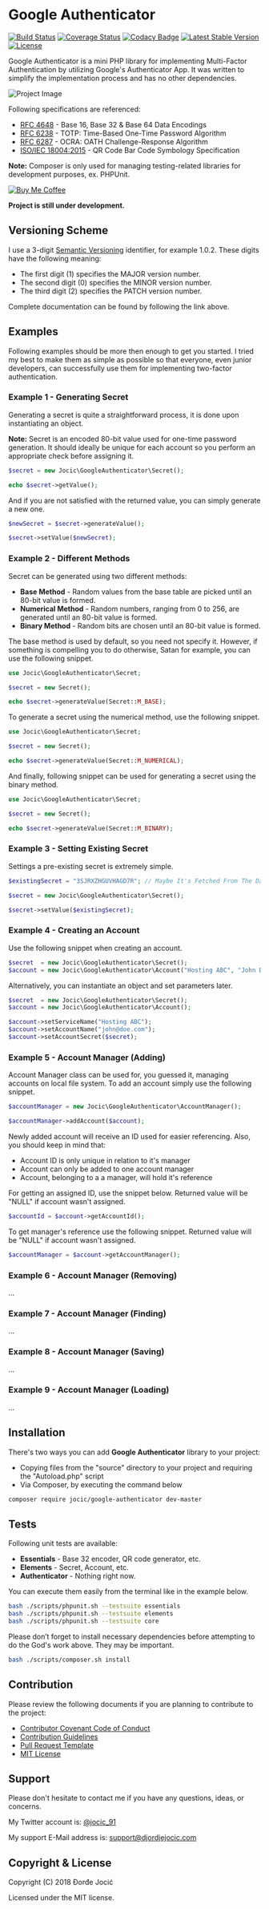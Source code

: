 # Google Authenticator

[![Build Status](https://travis-ci.org/jocic/PHP.GoogleAuthenticator.svg?branch=master)](https://travis-ci.org/jocic/PHP.GoogleAuthenticator) [![Coverage Status](https://coveralls.io/repos/github/jocic/PHP.GoogleAuthenticator/badge.svg?branch=master)](https://coveralls.io/github/jocic/PHP.GoogleAuthenticator?branch=master) [![Codacy Badge](https://api.codacy.com/project/badge/Grade/c7c18b4866a54e79b185978e5a180f06)](https://www.codacy.com/app/jocic/PHP.GoogleAuthenticator?utm_source=github.com&amp;utm_medium=referral&amp;utm_content=jocic/PHP.GoogleAuthenticator&amp;utm_campaign=Badge_Grade) [![Latest Stable Version](https://poser.pugx.org/jocic/google-authenticator/v/stable)](https://packagist.org/packages/jocic/google-authenticator) [![License](https://poser.pugx.org/jocic/google-authenticator/license)](https://packagist.org/packages/jocic/google-authenticator)

Google Authenticator is a mini PHP library for implementing Multi-Factor Authentication by utilizing Google's Authenticator App. It was written to simplify the implementation process and has no other dependencies.

![Project Image](images/project-image-small.png)

Following specifications are referenced:

*   [RFC 4648](documentation/rfc4648.txt) - Base 16, Base 32 & Base 64 Data Encodings
*   [RFC 6238](documentation/rfc6238.txt) - TOTP: Time-Based One-Time Password Algorithm
*   [RFC 6287](documentation/rfc6287.txt) - OCRA: OATH Challenge-Response Algorithm
*   [ISO/IEC 18004:2015](https://www.iso.org/standard/62021.html) - QR Code Bar Code Symbology Specification

**Note:** Composer is only used for managing testing-related libraries for development purposes, ex. PHPUnit.

[![Buy Me Coffee](images/buy-me-coffee.png)](https://www.paypal.me/DjordjeJocic)

**Project is still under development.**

## Versioning Scheme

I use a 3-digit [Semantic Versioning](https://semver.org/spec/v2.0.0.html) identifier, for example 1.0.2. These digits have the following meaning:

*   The first digit (1) specifies the MAJOR version number.
*   The second digit (0) specifies the MINOR version number.
*   The third digit (2) specifies the PATCH version number.

Complete documentation can be found by following the link above.

## Examples

Following examples should be more then enough to get you started. I tried my best to make them as simple as possible so that everyone, even junior developers, can successfully use them for implementing two-factor authentication.

### Example 1 - Generating Secret

Generating a secret is quite a straightforward process, it is done upon instantiating an object.

**Note:** Secret is an encoded 80-bit value used for one-time password generation. It should ideally be unique for each account so you perform an appropriate check before assigning it.

```php
$secret = new Jocic\GoogleAuthenticator\Secret();

echo $secret->getValue();
```

And if you are not satisfied with the returned value, you can simply generate a new one.

```php
$newSecret = $secret->generateValue();

$secret->setValue($newSecret);
```

### Example 2 - Different Methods

Secret can be generated using two different methods:

*   **Base Method** - Random values from the base table are picked until an 80-bit value is formed.
*   **Numerical Method** - Random numbers, ranging from 0 to 256, are generated until an 80-bit value is formed.
*   **Binary Method** - Random bits are chosen until an 80-bit value is formed.

The base method is used by default, so you need not specify it. However, if something is compelling you to do otherwise, Satan for example, you can use the following snippet.

```php
use Jocic\GoogleAuthenticator\Secret;

$secret = new Secret();

echo $secret->generateValue(Secret::M_BASE);

```

To generate a secret using the numerical method, use the following snippet.

```php
use Jocic\GoogleAuthenticator\Secret;

$secret = new Secret();

echo $secret->generateValue(Secret::M_NUMERICAL);
```

And finally, following snippet can be used for generating a secret using the binary method.

```php
use Jocic\GoogleAuthenticator\Secret;

$secret = new Secret();

echo $secret->generateValue(Secret::M_BINARY);
```

### Example 3 - Setting Existing Secret

Settings a pre-existing secret is extremely simple.

```php
$existingSecret = "3SJRXZHGUVHAGD7R"; // Maybe It's Fetched From The Database

$secret = new Jocic\GoogleAuthenticator\Secret();

$secret->setValue($existingSecret);
```

### Example 4 - Creating an Account

Use the following snippet when creating an account.

```php
$secret  = new Jocic\GoogleAuthenticator\Secret();
$account = new Jocic\GoogleAuthenticator\Account("Hosting ABC", "John Doe", $secret);
```

Alternatively, you can instantiate an object and set parameters later.

```php
$secret  = new Jocic\GoogleAuthenticator\Secret();
$account = new Jocic\GoogleAuthenticator\Account();

$account->setServiceName("Hosting ABC");
$account->setAccountName("john@doe.com");
$account->setAccountSecret($secret);
```

### Example 5 - Account Manager (Adding)

Account Manager class can be used for, you guessed it, managing accounts on local file system. To add an account simply use the following snippet.

```php
$accountManager = new Jocic\GoogleAuthenticator\AccountManager();

$accountManager->addAccount($account);
```

Newly added account will receive an ID used for easier referencing. Also, you should keep in mind that:

*   Account ID is only unique in relation to it's manager
*   Account can only be added to one account manager
*   Account, belonging to a a manager, will hold it's reference

For getting an assigned ID, use the snippet below. Returned value will be "NULL" if account wasn't assigned.

```php
$accountId = $account->getAccountId();
```

To get manager's reference use the following snippet. Returned value will be "NULL" if account wasn't assigned.

```php
$accountManager = $account->getAccountManager();
```

### Example 6 - Account Manager (Removing)

...

### Example 7 - Account Manager (Finding)

...

### Example 8 - Account Manager (Saving)

...

### Example 9 - Account Manager (Loading)

...

## Installation

There's two ways you can add **Google Authenticator** library to your project:

*   Copying files from the "source" directory to your project and requiring the "Autoload.php" script
*   Via Composer, by executing the command below

```bash
composer require jocic/google-authenticator dev-master
```

## Tests

Following unit tests are available:

*   **Essentials** - Base 32 encoder, QR code generator, etc.
*   **Elements** - Secret, Account, etc.
*   **Authenticator** - Nothing right now.

You can execute them easily from the terminal like in the example below.

```bash
bash ./scripts/phpunit.sh --testsuite essentials
bash ./scripts/phpunit.sh --testsuite elements
bash ./scripts/phpunit.sh --testsuite core
```

Please don’t forget to install necessary dependencies before attempting to do the God's work above. They may be important.

```bash
bash ./scripts/composer.sh install
```

## Contribution

Please review the following documents if you are planning to contribute to the project:

*   [Contributor Covenant Code of Conduct](code_of_conduct.md)
*   [Contribution Guidelines](contributing.md)
*   [Pull Request Template](pull_request_template.md)
*   [MIT License](license.md)

## Support

Please don't hesitate to contact me if you have any questions, ideas, or concerns.

My Twitter account is: [@jocic_91](https://www.twitter.com/jocic_91)

My support E-Mail address is: [support@djordjejocic.com](mailto:support@djordjejocic.com)

## Copyright & License

Copyright (C) 2018 Đorđe Jocić

Licensed under the MIT license.
